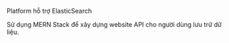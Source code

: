 Platform hỗ trợ ElasticSearch

Sử dụng MERN Stack để xây dựng website API cho người dùng lưu trữ dữ liệu.
